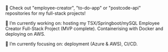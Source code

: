 💖 Check out "employee-creator", "to-do-app" or "postcode-api" repositories for my full-stack projects!

🔭 I’m currently working on: hosting my TSX/Springboot/mySQL Employee Creator Full-Stack Project (MVP complete). Containerising with Docker and deploying on AWS.

🌱 I’m currently focusing on: deployment (Azure & AWS), CI/CD. 

<!--
**kabirt7/kabirt7** is a ✨ _special_ ✨ repository because its `README.md` (this file) appears on your GitHub profile.

Here are some ideas to get you started:


- 🌱 I’m currently learning ...
- 👯 I’m looking to collaborate on ...
- 🤔 I’m looking for help with ...
- 💬 Ask me about ...
- 📫 How to reach me: ...
- 😄 Pronouns: ...
- ⚡ Fun fact: ...
-->
